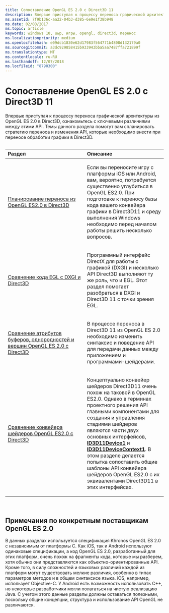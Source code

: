 ```yaml
---
title: Сопоставление OpenGL ES 2.0 с Direct3D 11
description: Впервые приступая к процессу переноса графической архитектуры из OpenGL ES 2.0 в Direct3D, ознакомьтесь с ключевыми различиями между этими API.
ms.assetid: 7f9b136c-aa22-04b3-d385-6e9e1f38b948
ms.date: 02/08/2017
ms.topic: article
keywords: windows 10, uwp, игры, opengl, direct3d, перенос
ms.localizationpriority: medium
ms.openlocfilehash: e09dcb1830e62d17983f564771b4808d132179a0
ms.sourcegitcommit: a3dc929858415b933943bba5aa7487ffa721899f
ms.translationtype: MT
ms.contentlocale: ru-RU
ms.lasthandoff: 12/07/2018
ms.locfileid: "8790300"
---
```

# <a name="map-opengl-es-20-to-direct3d-11"></a>Сопоставление OpenGL ES 2.0 с Direct3D 11



Впервые приступая к процессу переноса графической архитектуры из OpenGL ES 2.0 в Direct3D, ознакомьтесь с ключевыми различиями между этими API. Темы данного раздела помогут вам спланировать стратегию переноса и изменения API, которые необходимо внести при переносе обработки графики в Direct3D.
## 
<table>
<colgroup>
<col width="50%" />
<col width="50%" />
</colgroup>
<thead>
<tr class="header">
<th align="left">Раздел</th>
<th align="left">Описание</th>
</tr>
</thead>
<tbody>
<tr class="odd">
<td align="left"><p><a href="compare-opengl-es-2-0-api-design-to-directx.md">Планирование переноса из OpenGL ES2.0 в Direct3D</a></p></td>
<td align="left"><p>Если вы переносите игру с платформы iOS или Android, вам, вероятно, потребуется существенно углубиться в OpenGL ES2.0. При подготовке к переносу базы кода вашего конвейера графики в Direct3D11 и среду выполнения Windows необходимо перед началом работы решить несколько вопросов.</p></td>
</tr>
<tr class="even">
<td align="left"><p><a href="moving-from-egl-to-dxgi.md">Сравнение кода EGL с DXGI и Direct3D</a></p></td>
<td align="left"><p>Программный интерфейс DirectX для работы с графикой (DXGI) и несколько API Direct3D выполняют ту же роль, что и EGL. Этот раздел помогает разобраться в DXGI и Direct3D 11 с точки зрения EGL.</p></td>
</tr>
<tr class="odd">
<td align="left"><p><a href="porting-uniforms-and-attributes.md">Сравнение атрибутов буферов, однородностей и вершин OpenGL ES 2.0 с Direct3D</a></p></td>
<td align="left"><p>В процессе переноса в Direct3D 11 из OpenGL ES 2.0 необходимо изменить синтаксис и поведение API для передачи данных между приложением и программами-шейдерами.</p></td>
</tr>
<tr class="even">
<td align="left"><p><a href="change-your-shader-loading-code.md">Сравнение конвейера шейдеров OpenGL ES2.0 с Direct3D</a></p></td>
<td align="left"><p>Концептуально конвейер шейдеров Direct3D11 очень похож на таковой в OpenGL ES2.0. Однако в терминах проектного решения API главными компонентами для создания и управления стадиями шейдеров являются части двух основных интерфейсов, <a href="https://msdn.microsoft.com/library/windows/desktop/hh404575"><strong>ID3D11Device1</strong></a> и <a href="https://msdn.microsoft.com/library/windows/desktop/hh404598"><strong>ID3D11DeviceContext1</strong></a>. В этом разделе делается попытка сопоставить общие шаблоны API конвейера шейдеров OpenGL ES2.0 с их эквивалентами Direct3D11 в этих интерфейсах.</p></td>
</tr>
</tbody>
</table>

 

## <a name="notes-on-specific-opengl-es-20-providers"></a>Примечания по конкретным поставщикам OpenGL ES 2.0


В данных разделах используется спецификация Khronos OpenGL ES 2.0 с независимым от платформы C. Как iOS, так и Android используют одинаковые спецификации, а код OpenGL ES 2.0, разработанный для этих платформ, очень похож на фрагменты кода, которые мы разберем, хотя обычно они представляются как объектно-ориентированные API. Кроме того, в силу сложностей и языковых различий каждой из платформ могут существовать мелкие различия, особенно в типах параметров методов и в общем синтаксисе языка. iOS, например, использует Objective-C. У Android есть возможность использовать C++, но некоторые разработчики могли полагаться на чистую реализацию Java. С учетом этого данные разделы должны оставаться полезными, поскольку общие концепции, структура и использование API OpenGL не различаются.

 

 





